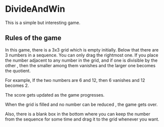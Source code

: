# DivideAndWin
This is a simple but interesting game.

## Rules of the game

In this game, there is a 3x3 grid which is empty initially.
Below that there are 3 numbers in a sequence. You can only drag the rightmost one.
If you place the number adjacent to any number in the grid, and if one is divisible by
the other , then the smaller among them vanishes and the larger one becomes the quotient.

For example, If the two numbers are 6 and 12, then 6 vanishes and 12 becomes 2.

The score gets updated as the game progresses. 

When the grid is filled and no number can be reduced , the game gets over.

Also, there is a blank box in the bottom where you can keep the number from the sequence for some time and drag it to the grid whenever you want.
